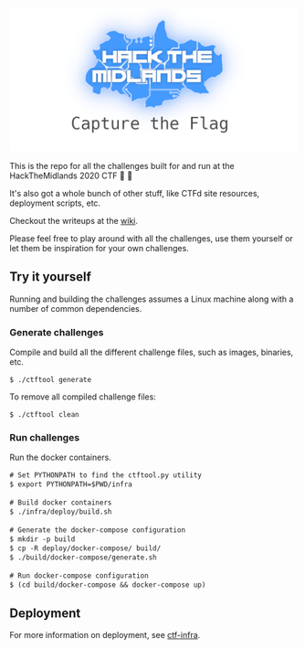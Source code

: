 ![](./images/banner.png)

This is the repo for all the challenges built for and run at the
HackTheMidlands 2020 CTF :tada: :tada:

It's also got a whole bunch of other stuff, like CTFd site resources,
deployment scripts, etc.

Checkout the writeups at the [wiki](https://github.com/jedevc/HackTheMidlandsCTF20/wiki).

Please feel free to play around with all the challenges, use them yourself or
let them be inspiration for your own challenges.

## Try it yourself

Running and building the challenges assumes a Linux machine along with a
number of common dependencies.

### Generate challenges

Compile and build all the different challenge files, such as images,
binaries, etc.

    $ ./ctftool generate

To remove all compiled challenge files:

    $ ./ctftool clean

### Run challenges

Run the docker containers.

    # Set PYTHONPATH to find the ctftool.py utility
    $ export PYTHONPATH=$PWD/infra

    # Build docker containers
    $ ./infra/deploy/build.sh

    # Generate the docker-compose configuration
    $ mkdir -p build
    $ cp -R deploy/docker-compose/ build/
    $ ./build/docker-compose/generate.sh

    # Run docker-compose configuration
    $ (cd build/docker-compose && docker-compose up)

## Deployment

For more information on deployment, see [ctf-infra](https://github.com/jedevc/ctf-infra/).
